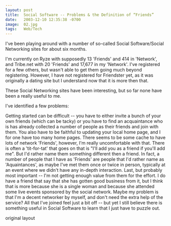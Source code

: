 ```yaml
---
layout: post
title:  Social Software -- Problems & the Definition of “Friends”
date:   2003-12-10 12:35:38 -0700
image:  02.jpg
tags:   Web/Tech
---
```


I've been playing around with a number of so-called Social Software/Social Networking sites for about six months.

I'm currently on Ryze with supposedly 13 'Friends' and 414 in 'Network', and Tribe.net with 20 'Friends' and 17,677 in my 'Network'. I've registered for a few others, but wasn't able to get them going much beyond registering. However, I have not registered for Friendster yet, as it was originally a dating site but I understand now that it is more then that.

These Social Networking sites have been interesting, but so far none have been a really useful to me.

I've identified a few problems:

Getting started can be difficult -- you have to either invite a bunch of your own friends (which can be tacky) or you have to find an acquaintance who is has already collected a number of people as their friends and join with them.
You also have to be faithful to updating your local home page, and I for one have too many home pages.
There seems to be some cache to have lots of network 'Friends', however, I'm really uncomfortable with that. There is often a 'tit-for-tat' that goes on that is "I'll add you as a friend if you'll add me". But I'd rather name them something different then a friend. In fact, a number of people that I have as 'Friends' are people that I'd rather name as 'Aquaintances', as maybe I've met them once or twice in person, typically at an event where we didn't have any in-depth interaction.
Last, but probably most important -- I'm not getting enough value from them for the effort. I do have a friend that say that she has gotten good business from it, but I think that is more because she is a single woman and because she attended some live events sponsored by the social network. Maybe my problem is that I'm a decent networker by myself, and don't need the extra help of the service?
All that I've joined feel just a bit off -- but yet I still believe there is something useful in Social Software to learn that I just have to puzzle out.

original layout


